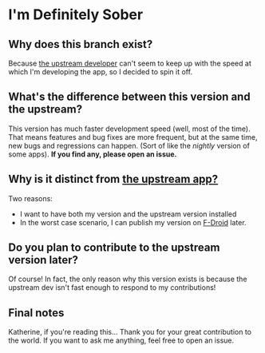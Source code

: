 # I'm Definitely Sober
## Why does this branch exist?
Because [the upstream developer](https://github.com/KiARC) can't seem to keep up with the speed at which I'm developing the app, so I decided to spin it off.
## What's the difference between this version and the upstream?
This version has much faster development speed (well, most of the time). That means features and bug fixes are more frequent, but at the same time, new bugs and regressions can happen. (Sort of like the *nightly* version of some apps). **If you find any, please open an issue.**
## Why is it distinct from [the upstream app?](https://github.com/KiARC/Sobriety)
Two reasons:
- I want to have both my version and the upstream version installed
- In the worst case scenario, I can publish my version on [F-Droid](https://f-droid.org) later.
## Do you plan to contribute to the upstream version later?
Of course! In fact, the only reason why this version exists is because the upstream dev isn't fast enough to respond to my contributions!
## Final notes
Katherine, if you're reading this... Thank you for your great contribution to the world. If you want to ask me anything, feel free to open an issue.